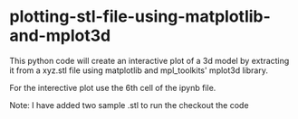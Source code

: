 # plotting-stl-file-using-matplotlib-and-mplot3d
This python code will create an interactive plot of a 3d model by extracting it from a xyz.stl file using matplotlib and mpl_toolkits' mplot3d library.

For the interective plot use the 6th cell of the ipynb file.

Note: I have added two sample .stl to run the checkout the code
